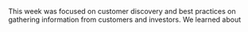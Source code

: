 This week was focused on customer discovery and best practices on gathering information from customers and investors. We learned about 